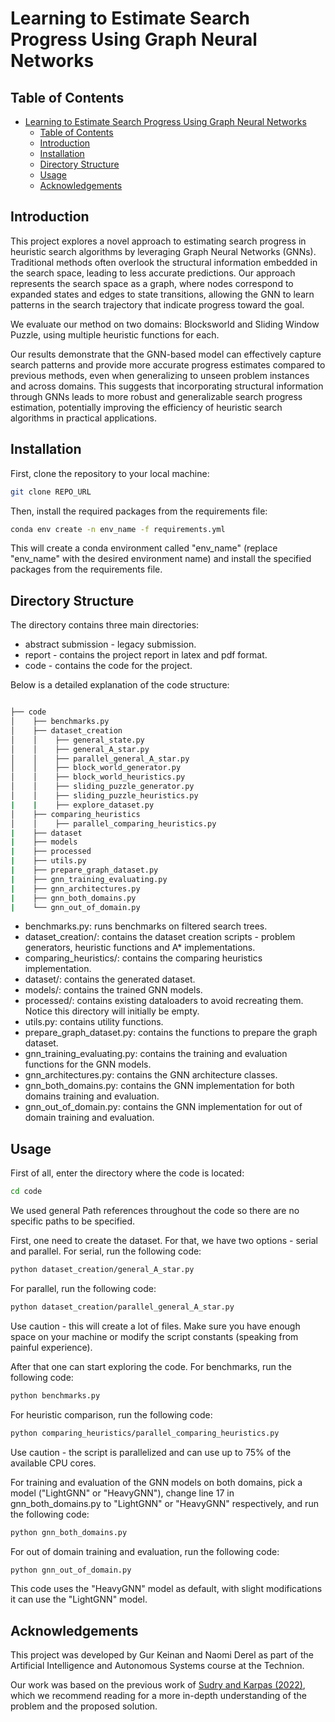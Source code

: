 # Learning to Estimate Search Progress Using Graph Neural Networks

## Table of Contents
- [Learning to Estimate Search Progress Using Graph Neural Networks](#learning-to-estimate-search-progress-using-graph-neural-networks)
  - [Table of Contents](#table-of-contents)
  - [Introduction](#introduction)
  - [Installation](#installation)
  - [Directory Structure](#directory-structure)
  - [Usage](#usage)
  - [Acknowledgements](#acknowledgements)


## Introduction

This project explores a novel approach to estimating search progress in heuristic search algorithms by leveraging Graph Neural Networks (GNNs). Traditional methods often overlook the structural information embedded in the search space, leading to less accurate predictions. Our approach represents the search space as a graph, where nodes correspond to expanded states and edges to state transitions, allowing the GNN to learn patterns in the search trajectory that indicate progress toward the goal.

We evaluate our method on two domains: Blocksworld and Sliding Window Puzzle, using multiple heuristic functions for each.

Our results demonstrate that the GNN-based model can effectively capture search patterns and provide more accurate progress estimates compared to previous methods, even when generalizing to unseen problem instances and across domains. This suggests that incorporating structural information through GNNs leads to more robust and generalizable search progress estimation, potentially improving the efficiency of heuristic search algorithms in practical applications.


## Installation

First, clone the repository to your local machine:

```bash
git clone REPO_URL
```

Then, install the required packages from the requirements file:

```bash
conda env create -n env_name -f requirements.yml
```
This will create a conda environment called "env_name" (replace "env_name" with the desired environment name) and install the specified packages from the requirements file.

## Directory Structure

The directory contains three main directories:

- abstract submission - legacy submission.
- report - contains the project report in latex and pdf format.
- code - contains the code for the project.

Below is a detailed explanation of the code structure:

```bash

├── code
│    ├── benchmarks.py
│    ├── dataset_creation
│    │    ├── general_state.py
│    │    ├── general_A_star.py
│    │    ├── parallel_general_A_star.py
│    │    ├── block_world_generator.py
│    │    ├── block_world_heuristics.py
│    │    ├── sliding_puzzle_generator.py
│    │    ├── sliding_puzzle_heuristics.py
|    |    ├── explore_dataset.py
│    ├── comparing_heuristics
│    │    ├── parallel_comparing_heuristics.py
|    ├── dataset
|    ├── models
|    ├── processed
|    ├── utils.py
|    ├── prepare_graph_dataset.py
|    ├── gnn_training_evaluating.py
|    ├── gnn_architectures.py
|    ├── gnn_both_domains.py
|    └── gnn_out_of_domain.py

```

- benchmarks.py: runs benchmarks on filtered search trees.
- dataset_creation/: contains the dataset creation scripts - problem generators, heuristic functions and A* implementations.
- comparing_heuristics/: contains the comparing heuristics implementation.
- dataset/: contains the generated dataset.
- models/: contains the trained GNN models.
- processed/: contains existing dataloaders to avoid recreating them. Notice this directory will initially be empty.
- utils.py: contains utility functions.
- prepare_graph_dataset.py: contains the functions to prepare the graph dataset.
- gnn_training_evaluating.py: contains the training and evaluation functions for the GNN models.
- gnn_architectures.py: contains the GNN architecture classes.
- gnn_both_domains.py: contains the GNN implementation for both domains training and evaluation.
- gnn_out_of_domain.py: contains the GNN implementation for out of domain training and evaluation.


## Usage

First of all, enter the directory where the code is located:

```bash
cd code
```
We used general Path references throughout the code so there are no specific paths to be specified.

First, one need to create the dataset. For that, we have two options - serial and parallel. For serial, run the following code:

```bash
python dataset_creation/general_A_star.py
```

For parallel, run the following code:

```bash
python dataset_creation/parallel_general_A_star.py
```

Use caution - this will create a lot of files. Make sure you have enough space on your machine or modify the script constants (speaking from painful experience).

After that one can start exploring the code. For benchmarks, run the following code:

```bash
python benchmarks.py
```

For heuristic comparison, run the following code:

```bash
python comparing_heuristics/parallel_comparing_heuristics.py
```

Use caution - the script is parallelized and can use up to 75% of the available CPU cores.

For training and evaluation of the GNN models on both domains, pick a model ("LightGNN" or "HeavyGNN"), change line 17 in gnn_both_domains.py to "LightGNN" or "HeavyGNN" respectively, and run the following code:

```bash
python gnn_both_domains.py
```

For out of domain training and evaluation, run the following code:

```bash
python gnn_out_of_domain.py
```

This code uses the "HeavyGNN" model as default, with slight modifications it can use the "LightGNN" model.


## Acknowledgements

This project was developed by Gur Keinan and Naomi Derel as part of the Artificial Intelligence and Autonomous Systems course at the Technion.

Our work was based on the previous work of [Sudry and Karpas (2022)](https://ojs.aaai.org/index.php/ICAPS/article/view/19821), which we recommend reading for a more in-depth understanding of the problem and the proposed solution.